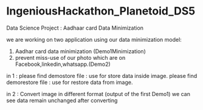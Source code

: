 # IngeniousHackathon_Planetoid_DS5
Data Science Project : Aadhaar card Data Minimization

we are working on two application using our data minimization model:
1. Aadhar card data minimization (Demo1Minimization)
2. prevent miss-use of our photo which are on Facebook,linkedin,whatsapp.(Demo2)

in 1 : please find demostore file : use for store data inside image.
please find demorestore file : use for restore data from image.

in 2 : Convert image in different format (output of the first Demo1)
we can see data remain unchanged after converting
